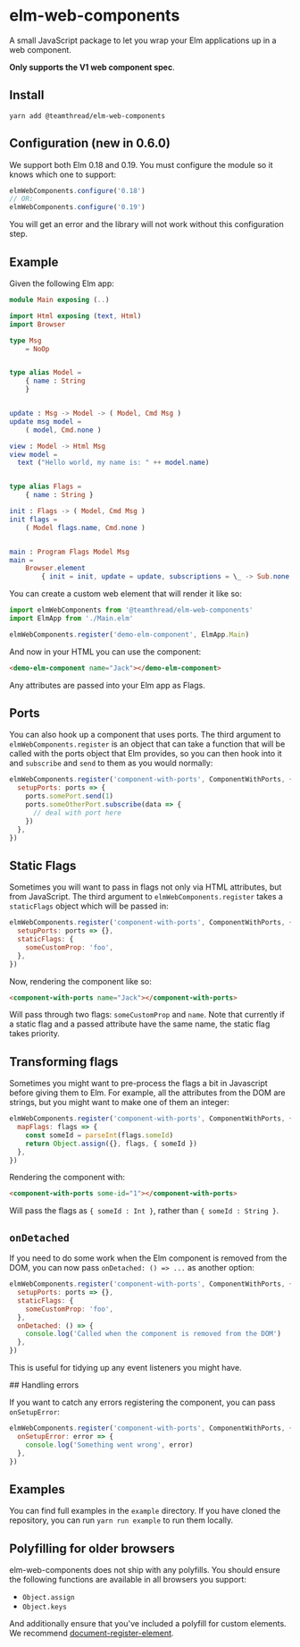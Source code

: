 # elm-web-components

A small JavaScript package to let you wrap your Elm applications up in a web component.

**Only supports the V1 web component spec**.

## Install

```
yarn add @teamthread/elm-web-components
```

## Configuration (new in 0.6.0)

We support both Elm 0.18 and 0.19. You must configure the module so it knows which one to support:

```js
elmWebComponents.configure('0.18')
// OR:
elmWebComponents.configure('0.19')
```

You will get an error and the library will not work without this configuration step.

## Example

Given the following Elm app:

```elm
module Main exposing (..)

import Html exposing (text, Html)
import Browser

type Msg
    = NoOp


type alias Model =
    { name : String
    }


update : Msg -> Model -> ( Model, Cmd Msg )
update msg model =
    ( model, Cmd.none )

view : Model -> Html Msg
view model =
  text ("Hello world, my name is: " ++ model.name)


type alias Flags =
    { name : String }

init : Flags -> ( Model, Cmd Msg )
init flags =
    ( Model flags.name, Cmd.none )


main : Program Flags Model Msg
main =
    Browser.element
        { init = init, update = update, subscriptions = \_ -> Sub.none, view = view }
```

You can create a custom web element that will render it like so:

```js
import elmWebComponents from '@teamthread/elm-web-components'
import ElmApp from './Main.elm'

elmWebComponents.register('demo-elm-component', ElmApp.Main)
```

And now in your HTML you can use the component:

```html
<demo-elm-component name="Jack"></demo-elm-component>
```

Any attributes are passed into your Elm app as Flags.

## Ports

You can also hook up a component that uses ports. The third argument to `elmWebComponents.register` is an object that can take a function that will be called with the ports object that Elm provides, so you can then hook into it and `subscribe` and `send` to them as you would normally:

```js
elmWebComponents.register('component-with-ports', ComponentWithPorts, {
  setupPorts: ports => {
    ports.somePort.send(1)
    ports.someOtherPort.subscribe(data => {
      // deal with port here
    })
  },
})
```

## Static Flags

Sometimes you will want to pass in flags not only via HTML attributes, but from JavaScript. The third argument to `elmWebComponents.register` takes a `staticFlags` object which will be passed in:

```js
elmWebComponents.register('component-with-ports', ComponentWithPorts, {
  setupPorts: ports => {},
  staticFlags: {
    someCustomProp: 'foo',
  },
})
```

Now, rendering the component like so:

```html
<component-with-ports name="Jack"></component-with-ports>
```

Will pass through two flags: `someCustomProp` and `name`. Note that currently if a static flag and a passed attribute have the same name, the static flag takes priority.

## Transforming flags

Sometimes you might want to pre-process the flags a bit in Javascript before giving them to Elm. For
example, all the attributes from the DOM are strings, but you might want to make one of them an
integer:

```js
elmWebComponents.register('component-with-ports', ComponentWithPorts, {
  mapFlags: flags => {
    const someId = parseInt(flags.someId)
    return Object.assign({}, flags, { someId })
  },
})
```

Rendering the component with:

```html
<component-with-ports some-id="1"></component-with-ports>
```

Will pass the flags as `{ someId : Int }`, rather than `{ someId : String }`.

## `onDetached`

If you need to do some work when the Elm component is removed from the DOM, you can now pass `onDetached: () => ...` as another option:

```js
elmWebComponents.register('component-with-ports', ComponentWithPorts, {
  setupPorts: ports => {},
  staticFlags: {
    someCustomProp: 'foo',
  },
  onDetached: () => {
    console.log('Called when the component is removed from the DOM')
  },
})
```

This is useful for tidying up any event listeners you might have.

## Handling errors

If you want to catch any errors registering the component, you can pass `onSetupError`:

```js
elmWebComponents.register('component-with-ports', ComponentWithPorts, {
  onSetupError: error => {
    console.log('Something went wrong', error)
  },
})
```

## Examples

You can find full examples in the `example` directory. If you have cloned the repository, you can run `yarn run example` to run them locally.

## Polyfilling for older browsers

elm-web-components does not ship with any polyfills. You should ensure the following functions are available in all browsers you support:

* `Object.assign`
* `Object.keys`

And additionally ensure that you've included a polyfill for custom elements. We recommend [document-register-element](https://github.com/WebReflection/document-register-element).
